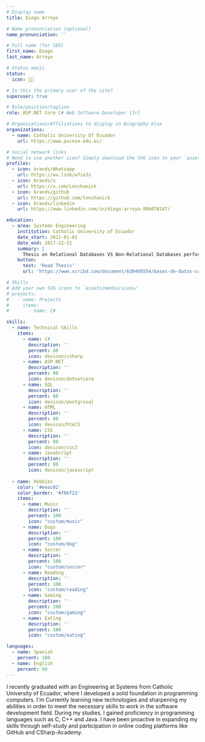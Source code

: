 ```yaml
---
# Display name
title: Diego Arroyo

# Name pronunciation (optional)
name_pronunciation: ''

# Full name (for SEO)
first_name: Diego
last_name: Arroyo

# Status emoji
status:
  icon: 🧑‍💻️

# Is this the primary user of the site?
superuser: true

# Role/position/tagline
role: ASP.NET Core C# Web Software Developer [Jr]

# Organizations/Affiliations to display in Biography blox
organizations:
  - name: Catholic University Of Ecuador
    url: https://www.pucese.edu.ec/

# Social network links
# Need to use another icon? Simply download the SVG icon to your `assets/media/icons/` folder.
profiles:
  - icon: brands/Whatsapp
    url: https://wa.link/w7ie3s
  - icon: brands/x
    url: https://x.com/Lonchanick
  - icon: brands/github
    url: https://github.com/lonchanick
  - icon: brands/linkedin
    url: https://www.linkedin.com/in/diego-arroyo-98b078147/

education:
  - area: Systems Engineering
    institution: Catholic University of Ecuador
    date_start: 2011-01-01
    date_end: 2017-12-31
    summary: |
      Thesis on Relational Databases VS Non-Relational Databases performance testing. 
    button:
      text: 'Read Thesis'
      url: 'https://www.scribd.com/document/630469554/bases-de-datos-comparacion-nosql-y-sql-pdf'

# Skills
# Add your own SVG icons to `assets/media/icons/`
# projects:
#   - name: Projects
#     items:
#       - name: C#

skills:
  - name: Technical Skills
    items:
      - name: C#
        description: ''
        percent: 80
        icon: devicon/csharp
      - name: ASP.NET
        description: ''
        percent: 80
        icon: devicon/dotnetcore
      - name: SQL
        description: ''
        percent: 80
        icon: devicon/postgresql
      - name: HTML
        description: ''
        percent: 80
        icon: devicon/html5
      - name: CSS
        description: ''
        percent: 80
        icon: devicon/css3
      - name: JavaScript
        description: ''
        percent: 80
        icon: devicon/javascript                
        
  - name: Hobbies
    color: '#eeac02'
    color_border: '#f0bf23'
    items:
      - name: Music
        description: ''
        percent: 100
        icon: "custom/music"
      - name: Dogs
        description: ''
        percent: 100
        icon: "custom/dog"
      - name: Soccer
        description: ''
        percent: 100
        icon: "custom/soccer"
      - name: Reading
        description: ''
        percent: 100
        icon: "custom/reading"
      - name: Gaming
        description: ''
        percent: 100
        icon: "custom/gaming"
      - name: Eating
        description: ''
        percent: 100
        icon: "custom/eating"

languages:
  - name: Spanish
    percent: 100
  - name: English
    percent: 60
---
```

I recently graduated with an Engineering at Systems from Catholic University of Ecuador, where I developed a solid foundation in programming computers. I'm Currently learning new technologies and sharpening my abilities in order to meet the necessary skills to work in the software development field. During my studies, I gained proficiency in programming languages such as C, C++ and Java.
I have been proactive in expanding my skills through self-study and participation in online coding platforms like GitHub and CSharp-Academy.
